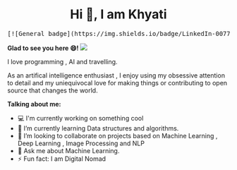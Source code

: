 <h1 align="center">
Hi 👋, I am Khyati
</h1>
<pre>
[![General badge](https://img.shields.io/badge/LinkedIn-0077B5?style=for-the-badge&logo=linkedin&logoColor=white&align=center)](https://www.linkedin.com/in/khyati-khetarpal-bb8733196/)&nbsp;[![General badge](https://img.shields.io/badge/Gmail-D14836?style=for-the-badge&logo=gmail&logoColor=white&align-center)](https://mail.google.com/mail/u/0/#inbox)   
</pre>

 **Glad to see you here :smile:!**&nbsp;![](https://komarev.com/ghpvc/?username=learner2102&label=Vistors)

I love programming , AI and travelling.

As an artifical intelligence enthusiast , I enjoy using my obsessive attention to detail and my uniequivocal love for making things or contributing to open source that changes the world.

<!--
**learner2102/learner2102** is a ✨ _special_ ✨ repository because its `README.md` (this file) appears on your GitHub profile.-->

**Talking about me:**
-  :computer: I'm currently working on something cool
- 🌱 I’m currently learning Data structures and algorithms.
- 👯 I’m looking to collaborate on projects based on Machine Learning , Deep Learning , Image Processing and NLP
- 💬 Ask me about Machine Learning.
- ⚡ Fun fact: I am Digital Nomad

